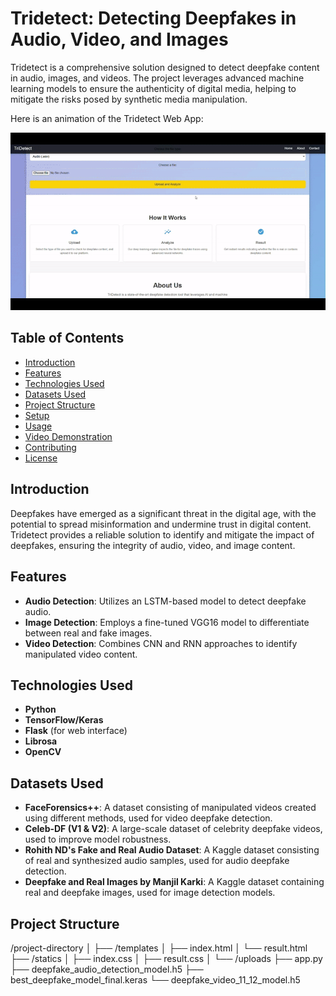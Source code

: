 # Tridetect: Detecting Deepfakes in Audio, Video, and Images

Tridetect is a comprehensive solution designed to detect deepfake content in audio, images, and videos. The project leverages advanced machine learning models to ensure the authenticity of digital media, helping to mitigate the risks posed by synthetic media manipulation.


Here is an animation of the Tridetect Web App:

![Tridetect GIF](https://github.com/KodeKV/Tridetect-Web-App/blob/main/Tridetect_recording_480p-MadewithClipchamp1-ezgif.com-video-to-gif-converter.gif)


## Table of Contents
- [Introduction](#introduction)
- [Features](#features)
- [Technologies Used](#technologies-used)
- [Datasets Used](#datasets-used)
- [Project Structure](#project-structure)
- [Setup](#setup)
- [Usage](#usage)
- [Video Demonstration](#video-demonstration)
- [Contributing](#contributing)
- [License](#license)

## Introduction
Deepfakes have emerged as a significant threat in the digital age, with the potential to spread misinformation and undermine trust in digital content. Tridetect provides a reliable solution to identify and mitigate the impact of deepfakes, ensuring the integrity of audio, video, and image content.

## Features
- **Audio Detection**: Utilizes an LSTM-based model to detect deepfake audio.
- **Image Detection**: Employs a fine-tuned VGG16 model to differentiate between real and fake images.
- **Video Detection**: Combines CNN and RNN approaches to identify manipulated video content.

## Technologies Used
- **Python**
- **TensorFlow/Keras**
- **Flask** (for web interface)
- **Librosa**
- **OpenCV**

## Datasets Used
- **FaceForensics++**: A dataset consisting of manipulated videos created using different methods, used for video deepfake detection.
- **Celeb-DF (V1 & V2)**: A large-scale dataset of celebrity deepfake videos, used to improve model robustness.
- **Rohith ND's Fake and Real Audio Dataset**: A Kaggle dataset consisting of real and synthesized audio samples, used for audio deepfake detection.
- **Deepfake and Real Images by Manjil Karki**: A Kaggle dataset containing real and deepfake images, used for image detection models.

## Project Structure
/project-directory │ ├── /templates │ ├── index.html │ └── result.html ├── /statics │ ├── index.css │ ├── result.css │ └── /uploads ├── app.py ├── deepfake_audio_detection_model.h5 ├── best_deepfake_model_final.keras └── deepfake_video_11_12_model.h5
